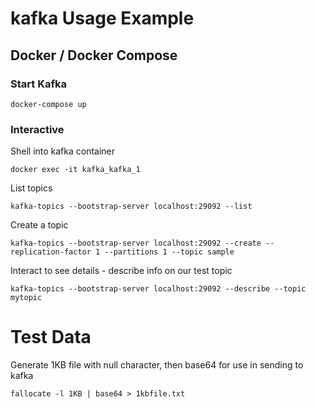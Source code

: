 # kafka Usage Example

## Docker / Docker Compose

### Start Kafka
```
docker-compose up
```

### Interactive 
Shell into kafka container
```
docker exec -it kafka_kafka_1
```
List topics
```
kafka-topics --bootstrap-server localhost:29092 --list
```

Create a topic
```
kafka-topics --bootstrap-server localhost:29092 --create --replication-factor 1 --partitions 1 --topic sample
```

Interact to see details - describe info on our test topic
```
kafka-topics --bootstrap-server localhost:29092 --describe --topic mytopic
```

# Test Data
Generate 1KB file with null character, then base64 for use in sending to kafka
```
fallocate -l 1KB | base64 > 1kbfile.txt
```

